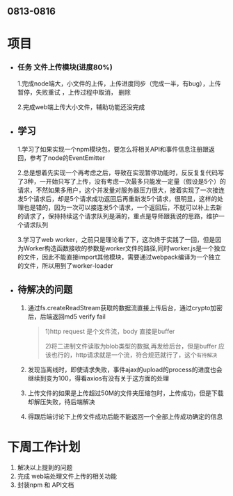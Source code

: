 ## 0813-0816

# 项目

- ### 任务 文件上传模块(进度80%)

  1.完成node端大，小文件的上传，上传进度同步（完成一半，有bug），上传暂停，失败重试 ，上传过程中取消， 删除

  2.完成web端上传大小文件，辅助功能还没完成

- ## 学习

  1.学习了如果实现一个npm模块包，要怎么将相关API和事件信息注册跟返回，参考了node的EventEmitter

  2.总是想着先实现一个再考虑之后，导致在实现暂停功能时，反反复复代码写了3种，一开始只写了上传，没有考虑一次最多只能发一定量（假设是5个）的请求，不然如果多用户，这个并发量对服务器压力很大，接着实现了一次接连发5个请求后，却是5个请求成功返回后再重新发5个请求，很明显，这样的处理也是错的，因为一次可以接连发5个请求，一个返回后，不就可以补上去新的请求了，保持持续这个请求队列是满的，重点是导师跟我说的思路，维护一个请求队列

  3.学习了web worker，之前只是理论看了下，这次终于实践了一回，但是因为Worker构造函数接收的参数是worker文件的路径,同时worker.js是一个独立的文件，因此不能直接import其他模块，需要通过webpack编译为一个独立的文件，所以用到了worker-loader

- ## 待解决的问题

  1. 通过fs.createReadStream获取的数据流直接上传后台，通过crypto加密后，后端返回md5 verify fail

     > 1)http request 是个文件流，body 直接是buffer
     >
     > 2)将二进制文件读取为blob类型的数据,再发给后台，但是buffer 应该也行的，http请求就是一个流，符合规范就行了，这个`有待解决`

  2. 发现当离线时，即使请求失败，事件ajax的upload的process的进度也会继续到变为100，得看axios有没有关于这方面的处理

  3. 上传文件的如果是上传超过50M的文件夹压缩包时，上传成功，但是下载却解压失败，待后端解决

  4. 得跟后端讨论下上传文件成功后能不能返回一个全部上传成功确定的信息

     

# 下周工作计划

1. 解决以上提到的问题
2. 完成 web端处理文件上传的相关功能
3. 封装npm 和 API文档